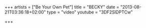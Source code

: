 +++
artists = ["Be Your Own Pet"]
title = "BECKY"
date = "2013-08-21T03:36:18+02:00"
type = "video"
youtube = "3DF2SlDPTCw"

+++
